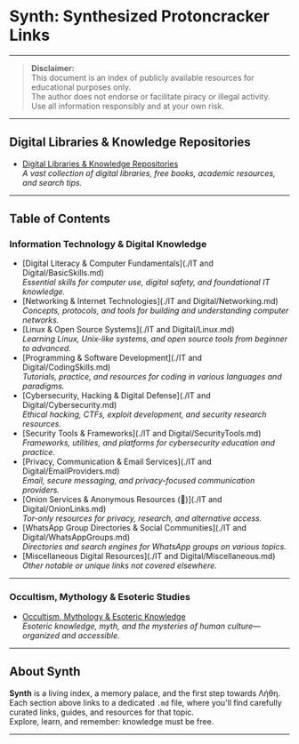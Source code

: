 # Synth: Synthesized Protoncracker Links

---

> **Disclaimer:**  
> This document is an index of publicly available resources for educational purposes only.  
> The author does not endorse or facilitate piracy or illegal activity.  
> Use all information responsibly and at your own risk.

---

## Digital Libraries & Knowledge Repositories

- [Digital Libraries & Knowledge Repositories](./DigitalLibraries.md)  
  *A vast collection of digital libraries, free books, academic resources, and search tips.*

---

## Table of Contents

### Information Technology & Digital Knowledge

- [Digital Literacy & Computer Fundamentals](./IT and Digital/BasicSkills.md)  
  *Essential skills for computer use, digital safety, and foundational IT knowledge.*
- [Networking & Internet Technologies](./IT and Digital/Networking.md)  
  *Concepts, protocols, and tools for building and understanding computer networks.*
- [Linux & Open Source Systems](./IT and Digital/Linux.md)  
  *Learning Linux, Unix-like systems, and open source tools from beginner to advanced.*
- [Programming & Software Development](./IT and Digital/CodingSkills.md)  
  *Tutorials, practice, and resources for coding in various languages and paradigms.*
- [Cybersecurity, Hacking & Digital Defense](./IT and Digital/Cybersecurity.md)  
  *Ethical hacking, CTFs, exploit development, and security research resources.*
- [Security Tools & Frameworks](./IT and Digital/SecurityTools.md)  
  *Frameworks, utilities, and platforms for cybersecurity education and practice.*
- [Privacy, Communication & Email Services](./IT and Digital/EmailProviders.md)  
  *Email, secure messaging, and privacy-focused communication providers.*
- [Onion Services & Anonymous Resources (🧅)](./IT and Digital/OnionLinks.md)  
  *Tor-only resources for privacy, research, and alternative access.*
- [WhatsApp Group Directories & Social Communities](./IT and Digital/WhatsAppGroups.md)  
  *Directories and search engines for WhatsApp groups on various topics.*
- [Miscellaneous Digital Resources](./IT and Digital/Miscellaneous.md)  
  *Other notable or unique links not covered elsewhere.*

---

### Occultism, Mythology & Esoteric Studies

- [Occultism, Mythology & Esoteric Knowledge](./OccultismMythology.md)  
  *Esoteric knowledge, myth, and the mysteries of human culture—organized and accessible.*

---

## About Synth

**Synth** is a living index, a memory palace, and the first step towards Λήθη.
Each section above links to a dedicated `.md` file, where you'll find carefully curated links, guides, and resources for that topic.  
Explore, learn, and remember: knowledge must be free.

---